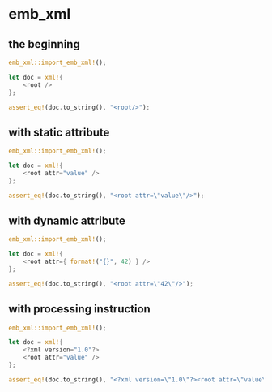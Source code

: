 # emb_xml

## the beginning

```rust
emb_xml::import_emb_xml!();

let doc = xml!{
    <root />
};

assert_eq!(doc.to_string(), "<root/>");
```

## with static attribute

```rust
emb_xml::import_emb_xml!();

let doc = xml!{
    <root attr="value" />
};

assert_eq!(doc.to_string(), "<root attr=\"value\"/>");
```

## with dynamic attribute

```rust
emb_xml::import_emb_xml!();

let doc = xml!{
    <root attr={ format!("{}", 42) } />
};

assert_eq!(doc.to_string(), "<root attr=\"42\"/>");
```

## with processing instruction

```rust
emb_xml::import_emb_xml!();

let doc = xml!{
    <?xml version="1.0"?>
    <root attr="value" />
};

assert_eq!(doc.to_string(), "<?xml version=\"1.0\"?><root attr=\"value\"/>");
```
